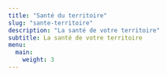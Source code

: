 ```yaml
---
title: "Santé du territoire"
slug: "sante-territoire"
description: "La santé de votre territoire"
subtitle: La santé de votre territoire
menu:
  main:
    weight: 3
---
```

